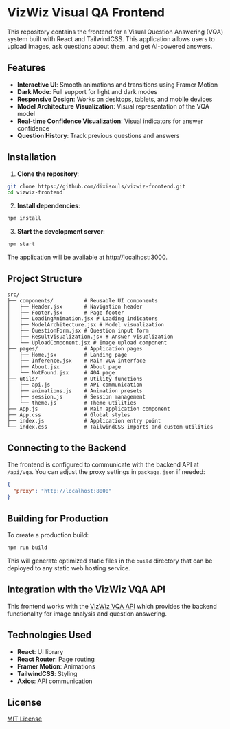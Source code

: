 # VizWiz Visual QA Frontend

This repository contains the frontend for a Visual Question Answering (VQA)
system built with React and TailwindCSS. This application allows users to upload
images, ask questions about them, and get AI-powered answers.

## Features

- **Interactive UI**: Smooth animations and transitions using Framer Motion
- **Dark Mode**: Full support for light and dark modes
- **Responsive Design**: Works on desktops, tablets, and mobile devices
- **Model Architecture Visualization**: Visual representation of the VQA model
- **Real-time Confidence Visualization**: Visual indicators for answer
  confidence
- **Question History**: Track previous questions and answers

## Installation

1. **Clone the repository**:

```bash
git clone https://github.com/dixisouls/vizwiz-frontend.git
cd vizwiz-frontend
```

2. **Install dependencies**:

```bash
npm install
```

3. **Start the development server**:

```bash
npm start
```

The application will be available at http://localhost:3000.

## Project Structure

```
src/
├── components/          # Reusable UI components
│   ├── Header.jsx       # Navigation header
│   ├── Footer.jsx       # Page footer
│   ├── LoadingAnimation.jsx # Loading indicators
│   ├── ModelArchitecture.jsx # Model visualization
│   ├── QuestionForm.jsx # Question input form
│   ├── ResultVisualization.jsx # Answer visualization
│   └── UploadComponent.jsx # Image upload component
├── pages/               # Application pages
│   ├── Home.jsx         # Landing page
│   ├── Inference.jsx    # Main VQA interface
│   ├── About.jsx        # About page
│   └── NotFound.jsx     # 404 page
├── utils/               # Utility functions
│   ├── api.js           # API communication
│   ├── animations.js    # Animation presets
│   ├── session.js       # Session management
│   └── theme.js         # Theme utilities
├── App.js               # Main application component
├── App.css              # Global styles
├── index.js             # Application entry point
└── index.css            # TailwindCSS imports and custom utilities
```

## Connecting to the Backend

The frontend is configured to communicate with the backend API at `/api/vqa`.
You can adjust the proxy settings in `package.json` if needed:

```json
{
  "proxy": "http://localhost:8000"
}
```

## Building for Production

To create a production build:

```bash
npm run build
```

This will generate optimized static files in the `build` directory that can be
deployed to any static web hosting service.

## Integration with the VizWiz VQA API

This frontend works with the
[VizWiz VQA API](https://github.com/dixisouls/vizwiz-vqa-api) which provides the
backend functionality for image analysis and question answering.

## Technologies Used

- **React**: UI library
- **React Router**: Page routing
- **Framer Motion**: Animations
- **TailwindCSS**: Styling
- **Axios**: API communication

## License

[MIT License](LICENSE)
